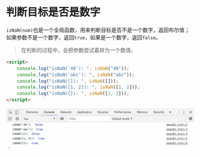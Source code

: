 # 判断目标是否是数字

`isNaN(num)`也是一个全局函数，用来判断目标是否不是一个数字，返回布尔值；如果参数不是一个数字，返回`true`，如果是一个数字，返回`false`。

> 在判断的过程中，会把参数尝试着转为一个数值。

```html
<script>
    console.log("isNaN('40'): ", isNaN("40"));
    console.log("isNaN('abc'): ", isNaN("abc"));
    console.log("isNaN([]): ", isNaN([]));
    console.log("isNaN([1, 2]): ", isNaN([1, 2]));
    console.log("isNaN({}): ", isNaN([1, 2]));
</script>
```

[](./demo/demo01.html)

![](./images/01.png)
